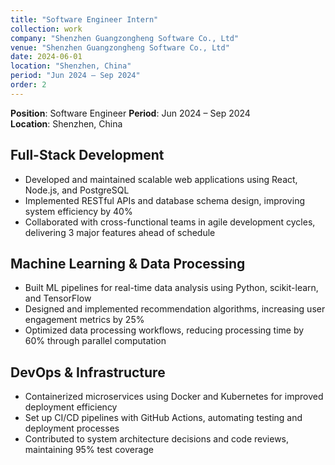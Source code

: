 ```yaml
---
title: "Software Engineer Intern"
collection: work
company: "Shenzhen Guangzongheng Software Co., Ltd"
venue: "Shenzhen Guangzongheng Software Co., Ltd"
date: 2024-06-01
location: "Shenzhen, China"
period: "Jun 2024 – Sep 2024"
order: 2
---
```


**Position**: Software Engineer 
**Period**: Jun 2024 – Sep 2024  
**Location**: Shenzhen, China

## Full-Stack Development
- Developed and maintained scalable web applications using React, Node.js, and PostgreSQL
- Implemented RESTful APIs and database schema design, improving system efficiency by 40%
- Collaborated with cross-functional teams in agile development cycles, delivering 3 major features ahead of schedule

## Machine Learning & Data Processing
- Built ML pipelines for real-time data analysis using Python, scikit-learn, and TensorFlow
- Designed and implemented recommendation algorithms, increasing user engagement metrics by 25%
- Optimized data processing workflows, reducing processing time by 60% through parallel computation

## DevOps & Infrastructure
- Containerized microservices using Docker and Kubernetes for improved deployment efficiency
- Set up CI/CD pipelines with GitHub Actions, automating testing and deployment processes
- Contributed to system architecture decisions and code reviews, maintaining 95% test coverage

